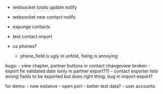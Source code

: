  - websocket totals update notify
 - websocket new contact notify
 - expunge contacts
 - test contact import

 - us phones?
    - phone_field is ugly in unfold, fixing is annoying

 bugs: 
    - view chapter, partner buttons in contact changeview broken
    - export fix validated date (only in partner export??)
    - contact exporter lists wrong fields to be exported but does right thing; bug in import-export?

 for demo:
    - new instance
    - open port
    - better test data?
    - user accounts
